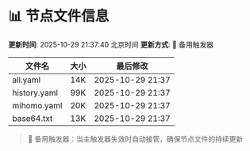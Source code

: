 # 📊 节点文件信息

**更新时间**: 2025-10-29 21:37:40 北京时间
**更新方式**: 🔄 备用触发器

| 文件名 | 大小 | 最后修改 |
|--------|------|----------|
| all.yaml | 14K | 2025-10-29 21:37 |
| history.yaml | 99K | 2025-10-29 21:37 |
| mihomo.yaml | 20K | 2025-10-29 21:37 |
| base64.txt | 13K | 2025-10-29 21:37 |

> 🔄 备用触发器：当主触发器失效时自动接管，确保节点文件的持续更新
